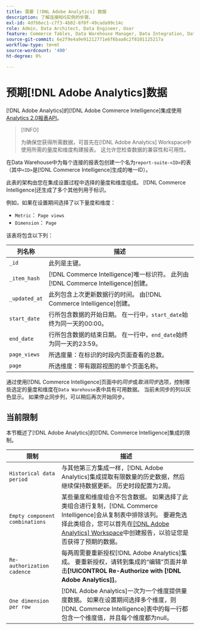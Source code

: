 ```yaml
---
title: 需要 [!DNL Adobe Analytics] 数据
description: 了解连接RDS实例的步骤。
exl-id: 4df66ec1-c7f3-4b02-8f0f-49cada99c14c
role: Admin, Data Architect, Data Engineer, User
feature: Commerce Tables, Data Warehouse Manager, Data Integration, Data Import/Export
source-git-commit: 6e2f9e4a9e91212771e6f6baa8c2f8101125217a
workflow-type: tm+mt
source-wordcount: '400'
ht-degree: 0%

---
```


# 预期[!DNL Adobe Analytics]数据

[!DNL Adobe Analytics]的[!DNL Adobe Commerce Intelligence]集成使用[Analytics 2.0报表API](https://developer.adobe.com/analytics-apis/docs/2.0/#!AdobeDocs/analytics-2.0-apis/master/README.md)。

>[!INFO]
>
>为确保您获得所需数据，可首先在[!DNL Adobe Analytics] Workspace中使用所需的量度和维度构建报表。 这允许您检查数据的兼容性和可用性。

在Data Warehouse中为每个连接的报表包创建一个名为`report-suite-<ID>`的表（其中`<ID>`是[!DNL Commerce Intelligence]生成的唯一ID）。

此表的架构由您在集成设置过程中选择的量度和维度组成。 [!DNL Commerce Intelligence]还生成了多个其他列用于标识。

例如，如果在设置期间选择了以下量度和维度：
- `Metric`： `Page views`
- `Dimension`： `Page`

该表将包含以下列：

| 列名称 | 描述 |
| --- | --- |
| `_id` | 此列是主键。 |
| `_item_hash` | [!DNL Commerce Intelligence]唯一标识符。 此列由[!DNL Commerce Intelligence]创建。 |
| `_updated_at` | 此列包含上次更新数据行的时间。 由[!DNL Commerce Intelligence]创建。 |
| `start_date` | 行所包含数据的开始日期。 在一行中，`start_date`始终为同一天的00:00。 |
| `end_date` | 行所包含数据的结束日期。 在一行中，`end_date`始终为同一天的23:59。 |
| `page_views` | 所选度量：在标识的时段内页面查看的总数。 |
| `page` | 所选维度：带有跟踪视图的单个页面名称。 |

通过使用[!DNL Commerce Intelligence]页面中的&#x200B;*同步*&#x200B;或&#x200B;*取消同步*&#x200B;选项，控制哪些选定的量度和维度在`Data Warehouse`表中具有可用数据。 当前未同步的列以灰色显示。 如果停止同步列，可以稍后再次开始同步。

## 当前限制

本节概述了[!DNL Adobe Analytics]的[!DNL Commerce Intelligence]集成的限制。

| 限制 | 描述 |
| --- | --- |
| `Historical data period` | 与其他第三方集成一样，[!DNL Adobe Analytics]集成提取有限数量的历史数据，然后继续保持数据更新。 历史时段配置为2周。 |
| `Empty component combinations` | 某些量度和维度组合不包含数据。 如果选择了此类组合进行复制，[!DNL Commerce Intelligence]会从复制表中排除该列。 要避免选择此类组合，您可以首先在[[!DNL Adobe Analytics] Workspace](https://experienceleague.adobe.com/docs/analytics/analyze/analysis-workspace/home.html)中创建报告，以验证您是否获得了预期的数据。 |
| `Re-authorization cadence` | 每两周需要重新授权[!DNL Adobe Analytics]集成。 要重新授权，请转到集成的“编辑”页面并单击&#x200B;**[!UICONTROL Re-Authorize with [!DNL Adobe Analytics]]**。 |
| `One dimension per row` | [!DNL Adobe Analytics]一次为一个维度提供量度数据。 如果在设置期间选择多个维度，则[!DNL Commerce Intelligence]表中的每一行都包含一个维度值，并且每个维度都为null。 |
